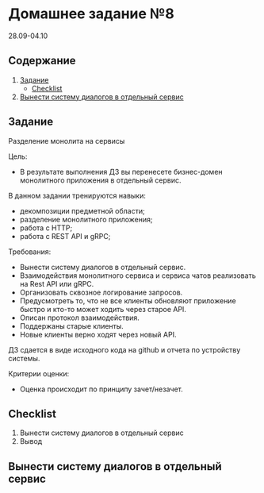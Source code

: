 # Домашнее задание №8
28.09-04.10
## Содержание
1. [Задание](#task)
    - [Checklist ](#checklist)
2. [Вынести систему диалогов в отдельный сервис](#dev)

<a name="task"></a>
## Задание
Разделение монолита на сервисы

Цель:
- В результате выполнения ДЗ вы перенесете бизнес-домен монолитного приложения в отдельный сервис.

В данном задании тренируются навыки:
- декомпозиции предметной области;
- разделение монолитного приложения;
- работа с HTTP;
- работа с REST API и gRPC;

Требования:
- Вынести систему диалогов в отдельный сервис.
- Взаимодействия монолитного сервиса и сервиса чатов реализовать на Rest API или gRPC.
- Организовать сквозное логирование запросов.
- Предусмотреть то, что не все клиенты обновляют приложение быстро и кто-то может ходить через старое API.
- Описан протокол взаимодействия.
- Поддержаны старые клиенты.
- Новые клиенты верно ходят через новый API.

ДЗ сдается в виде исходного кода на github и отчета по устройству системы.

Критерии оценки:
- Оценка происходит по принципу зачет/незачет.

<a name="checklist"></a>
## Checklist
1. Вынести систему диалогов в отдельный сервис
2. Вывод

<a name="dev"></a>
## Вынести систему диалогов в отдельный сервис

